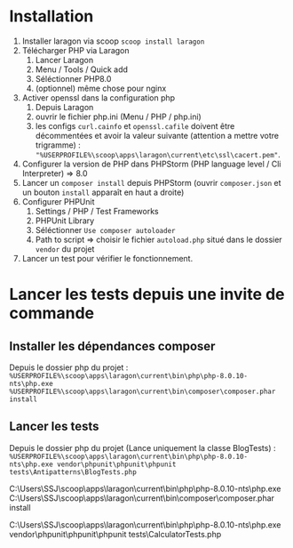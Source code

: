 # Installation

1. Installer laragon via scoop ```scoop install laragon```
2. Télécharger PHP via Laragon
   1. Lancer Laragon
   2. Menu / Tools / Quick add
   3. Séléctionner PHP8.0
   4. (optionnel) même chose pour nginx
3. Activer openssl dans la configuration php
   1. Depuis Laragon
   2. ouvrir le fichier php.ini (Menu / PHP / php.ini)
   3. les configs ```curl.cainfo``` et ```openssl.cafile``` doivent être décommentées et avoir la valeur suivante (attention a mettre votre trigramme) :  ```"%USERPROFILE%\scoop\apps\laragon\current\etc\ssl\cacert.pem"```.
4. Configurer la version de PHP dans PHPStorm (PHP language level / Cli Interpreter) => 8.0
5. Lancer un ```composer install``` depuis PHPStorm (ouvrir ```composer.json``` et un bouton ```install``` apparaît en haut a droite)
6. Configurer PHPUnit
   1. Settings / PHP / Test Frameworks
   2. PHPUnit Library
   3. Séléctionner ```Use composer autoloader```
   4. Path to script => choisir le fichier ```autoload.php``` situé dans le dossier ```vendor``` du projet
7. Lancer un test pour vérifier le fonctionnement.

# Lancer les tests depuis une invite de commande 

## Installer les dépendances composer
Depuis le dossier php du projet :
```%USERPROFILE%\scoop\apps\laragon\current\bin\php\php-8.0.10-nts\php.exe %USERPROFILE%\scoop\apps\laragon\current\bin\composer\composer.phar install```

## Lancer les tests 
Depuis le dossier php du projet (Lance uniquement la classe BlogTests) :
```%USERPROFILE%\scoop\apps\laragon\current\bin\php\php-8.0.10-nts\php.exe vendor\phpunit\phpunit\phpunit tests\Antipatterns\BlogTests.php```

C:\Users\SSJ\scoop\apps\laragon\current\bin\php\php-8.0.10-nts\php.exe C:\Users\SSJ\scoop\apps\laragon\current\bin\composer\composer.phar install

C:\Users\SSJ\scoop\apps\laragon\current\bin\php\php-8.0.10-nts\php.exe vendor\phpunit\phpunit\phpunit tests\CalculatorTests.php